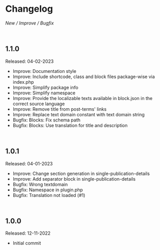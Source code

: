 # Changelog

*New / Improve / Bugfix*

<br>

## 1.1.0
Released: 04-02-2023

* Improve: Documentation style
* Improve: Include shortcode, class and block files package-wise via index.php
* Improve: Simplify package info
* Improve: Simplify namespace
* Improve: Provide the localizable texts available in block.json in the correct source language
* Improve: Remove title from post-terms' links
* Improve: Replace text domain constant with text domain string
* Bugfix: Blocks: Fix schema path
* Bugfix: Blocks: Use translation for title and description

<br>

## 1.0.1
Released: 04-01-2023

* Improve: Change section generation in single-publication-details
* Improve: Add separator block in single-publication-details
* Bugfix: Wrong textdomain
* Bugfix: Namespace in plugin.php
* Bugfix: Translation not loaded (#1)

<br>

## 1.0.0
Released: 12-11-2022

* Initial commit
